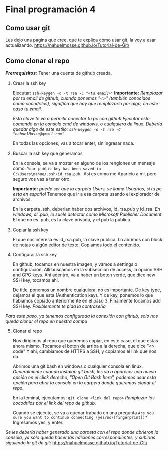 # Final programación 4

## Como usar git

Les dejo una pagina que cree, que te explica como usar git, la voy a esar actualizando.
https://nahuelmosse.github.io/Tutorial-de-Git/

## Como clonar el repo

***Prerrequisitos:*** Tener una cuenta de github creada.

1. Crear la ssh key

	Ejecutar:
	`ssh-keygen -o -t rsa -C "<tu email>"`
	**Importante:** *Remplazar por tu email de github, cuando ponemos "<>" (también conocidos como cocodrilos), significa que hay que remplazarlo por algo, en este caso tu email.*

	*Esta clave te va a permitir conectar tu pc con github
	Ejecutar este comando en la consola cmd de windows, o cualquiera de linux.
	Debería quedar algo de este estilo:
	`ssh-keygen -o -t rsa -C "nahuelMosse@gmail.com"`*

	En todas las opciones, vas a tocar enter, sin ingresar nada.

2. Buscar la ssh key que generamos

	En la consola, se va a mostar en alguno de los renglones un mensaje como:
	`Your public key has been saved in C:\Users\nahue/.ssh/id_rsa.pub.`
	Así es como me Aparicio a mi, pero seguro vos vas a tener otro.

	**Importante:** *puede ser que la carpeta Users, se llame Usuarios, si tu pc esta en español*
	Tenemos que ir a esa carpeta usando el explorador de archivos.
	
	En la carpeta .ssh, deberian haber dos archivos, id_rsa.pub y id_rsa. 
	*En windows, al .pub, lo suele detectar como Microsoft Publisher Document.*
	El que no es .pub, es tu clave privada, y el pub la publica.

3. Copiar la ssh key

	El que nos interesa es id_rsa.pub, la clave publica.
	Lo abrimos con block de notas o algún editor de texto.
	Copiamos todo el contenido.

4. Configurar la ssh key

	En github, tocamos en nuestra imagen, y vamos a settings o configuración.
	Alli buscamos en la subseccion de access, la opcion SSH and GPG keys.
	Ahi adentro, va a haber un boton verde, que dice new SSH key, tocamos ahi.
	
	De title, ponemos un nombre cualquiera, no es importante.
	De key type, dejamos el que esta (Authentication key).
	Y de key, ponemos lo que habíamos copiado anteriormente en el paso 3.
	Finalmente tocamos add SSH key.
	*Posiblemente te pida la contraseña*

*Para este paso, ya tenemos configurada la conexión con github, solo nos queda clonar el repo en nuestra compu*

5. Clonar el repo

	Nos dirigimos al repo que queremos copiar, en este caso, el que estas ahora mismo.
	Tocamos el boton de arriba a la derecha, que dice "<> code"
	Y ahi, cambiamos de HTTPS a SSH, y copiamos el link que nos da.

	Abrimos una git bash en windows o cualquier consola en linux.
	*Generalmente cuando instalan git bash, les va a aparecer una nueva opción en el 		click derecho, "Open Git Bash here", podemos usar esta opción para abrir la consola en la carpeta donde queremos clonar el repo.*
	
	En la teminal, ejecutamos:
	`git clone <link del repo>`
	*Remplazar los cocodrilos por el link del repo de github.*

	Cuando se ejecute, se va a quedar trabado en una pregunta
	`Are you sure you want to continue connecting (yes/no/[fingerprint])?`	Ingresamos yes, y enter.

*Se les debería haber generado una carpeta con el repo donde abrieron la consola, ya solo queda hacer las ediciones correspondientes, y subirlas siguiendo la git de git:*
https://nahuelmosse.github.io/Tutorial-de-Git/
